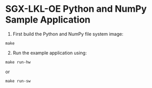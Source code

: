 SGX-LKL-OE Python and NumPy Sample Application
==============================================

1. First build the Python and NumPy file system image:

```
make
```

2. Run the example application using:

```
make run-hw
```

or 

```
make run-sw
```
